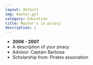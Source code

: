 ```yaml
---
layout: default
img: master.gif
category: Education
title: Master's in piracy
description: |
---
```


* __2006 - 2007__
* A description of your piracy
* Advisor: Captain Barbosa
* Scholarship from: Pirates association
